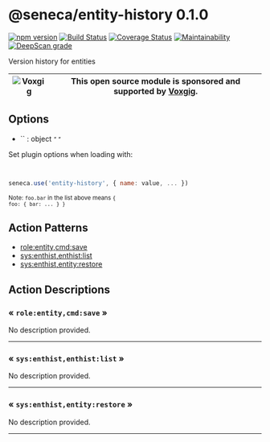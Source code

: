 # @seneca/entity-history 0.1.0

[![npm version](https://badge.fury.io/js/%40seneca%2Fentity-history.svg)](https://badge.fury.io/js/%40seneca%2Fentity-history)
[![Build Status](https://travis-ci.com/senecajs/seneca-entity-history.svg?branch=main)](https://travis-ci.com/senecajs/seneca-entity-history)
[![Coverage Status](https://coveralls.io/repos/github/senecajs/seneca-entity-history/badge.svg?branch=main)](https://coveralls.io/github/senecajs/seneca-entity-history?branch=main)
[![Maintainability](https://api.codeclimate.com/v1/badges/0b1990c4264d66b01c50/maintainability)](https://codeclimate.com/github/senecajs/seneca-entity-history/maintainability)
[![DeepScan grade](https://deepscan.io/api/teams/5016/projects/14231/branches/259194/badge/grade.svg)](https://deepscan.io/dashboard#view=project&tid=5016&pid=14231&bid=259194)

<!--JOSTRACA-SLOT-START:shortdesc-->
Version history for entities
<!--JOSTRACA-SLOT-END:shortdesc-->

| ![Voxgig](https://www.voxgig.com/res/img/vgt01r.png) | This open source module is sponsored and supported by [Voxgig](https://www.voxgig.com). |
|---|---|


<!--START:options-->


## Options

* `` : object <i><small>"&nbsp;"</small></i>


Set plugin options when loading with:
```js


seneca.use('entity-history', { name: value, ... })


```


<small>Note: <code>foo.bar</code> in the list above means 
<code>{ foo: { bar: ... } }</code></small> 



<!--END:options-->

<!--START:action-list-->


## Action Patterns

* [role:entity,cmd:save](#-roleentitycmdsave-)
* [sys:enthist,enthist:list](#-sysenthistenthistlist-)
* [sys:enthist,entity:restore](#-sysenthistentityrestore-)


<!--END:action-list-->

<!--START:action-desc-->


## Action Descriptions

### &laquo; `role:entity,cmd:save` &raquo;

No description provided.



----------
### &laquo; `sys:enthist,enthist:list` &raquo;

No description provided.



----------
### &laquo; `sys:enthist,entity:restore` &raquo;

No description provided.



----------


<!--END:action-desc-->



